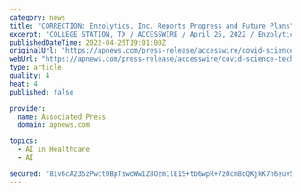 ```yaml
---
category: news
title: "CORRECTION: Enzolytics, Inc. Reports Progress and Future Plans"
excerpt: "COLLEGE STATION, TX / ACCESSWIRE / April 25, 2022 / Enzolytics, Inc. (OTC PINK:ENZC) (  Enzolytics continues to make significant progress in its multiple therapeutic platforms and outlines here the technical aspects of the implementation of those programs and the Company’s plans for the future."
publishedDateTime: 2022-04-25T19:01:00Z
originalUrl: "https://apnews.com/press-release/accesswire/covid-science-technology-health-business-7ba55e738ac3da7ad07b5070c5704c53"
webUrl: "https://apnews.com/press-release/accesswire/covid-science-technology-health-business-7ba55e738ac3da7ad07b5070c5704c53"
type: article
quality: 4
heat: 4
published: false

provider:
  name: Associated Press
  domain: apnews.com

topics:
  - AI in Healthcare
  - AI

secured: "8iv6cA235zPwct0BpTswoWw1Z8Ozm1lE1S+tb6wpR+7zOcm8oQKjkK7n6euv53fUM7PdfAtA8ma/DpPoTQOCacUXmOSaXB3xvia6DHyqBCIXUt+mpclxGMNLJ1wPniiaz+ERTMERoPbAcHL2o2D9oiWwlQTSTcqMTHR6YBCNmzjnZO985Ih3ciJDmF3ilYszJQL63zeFAzSXjNLu2c77TcQ2hHCmBCRjrprGG9McgUYZZQ4Z5H9VTiMOYembsVfOZqasmKKbsaNCBwYMBAcz15ovq8DToTtgzOQzRApadpP0oFS4xPFN+Zg3Uy+/Em/3Ink80tXqVP8M53MNfXgd1oVohMkp7BrvGRaDig5jBuc=;952USrpgIDfRmUg9/dpJ2g=="
---
```


